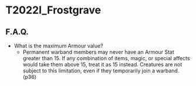 # T2022I_Frostgrave

## F.A.Q.
- What is the maximum Armour value?
	- Permanent warband members may never have an Armour Stat greater than 15. If any combination of items, magic, or special affects would take them above 15, treat it as 15 instead. Creatures are not subject to this limitation, even if they temporarily join a warband. (p36)